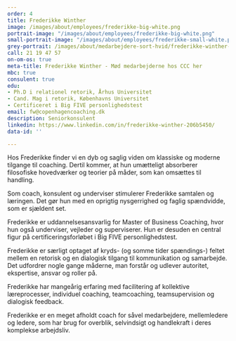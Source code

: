 ```yaml
---
order: 4
title: Frederikke Winther
image: /images/about/employees/frederikke-big-white.png
portrait-image: "/images/about/employees/frederikke-big-white.png"
small-portrait-image: "/images/about/employees/frederikke-small-white.png"
grey-portrait: /images/about/medarbejdere-sort-hvid/frederikke-winther-sort-hvid.png
call: 21 19 47 57
on-om-os: true
meta-title: Frederikke Winther - Mød medarbejderne hos CCC her
mbc: true
consulent: true
edu:
- Ph.D i relationel retorik, Århus Universitet
- Cand. Mag i retorik, Københavns Universitet
- Certificeret i Big FIVE personlighedstest
email: fw@copenhagencoaching.dk
description: Seniorkonsulent
linkedin: https://www.linkedin.com/in/frederikke-winther-206b5450/
data-id: ''

---
```

Hos Frederikke finder vi en dyb og saglig viden om klassiske og moderne tilgange til coaching. Dertil kommer, at hun umætteligt absorberer filosofiske hovedværker og teorier på måder, som kan omsættes til handling.

Som coach, konsulent og underviser stimulerer Frederikke samtalen og læringen. Det gør hun med en oprigtig nysgerrighed og faglig spændvidde, som er sjældent set.

Frederikke er uddannelsesansvarlig for Master of Business Coaching, hvor hun også underviser, vejleder og superviserer. Hun er desuden en central figur på certificeringsforløbet i Big FIVE personlighedstest.

Frederikke er særligt optaget af kryds- (og somme tider spændings-) feltet mellem en retorisk og en dialogisk tilgang til kommunikation og samarbejde. Det udfordrer nogle gange måderne, man forstår og udlever autoritet, ekspertise, ansvar og roller på.

Frederikke har mangeårig erfaring med facilitering af kollektive læreprocesser, individuel coaching, teamcoaching, teamsupervision og dialogisk feedback.

Frederikke er en meget afholdt coach for såvel medarbejdere, mellemledere og ledere, som har brug for overblik, selvindsigt og handlekraft i deres komplekse arbejdsliv.